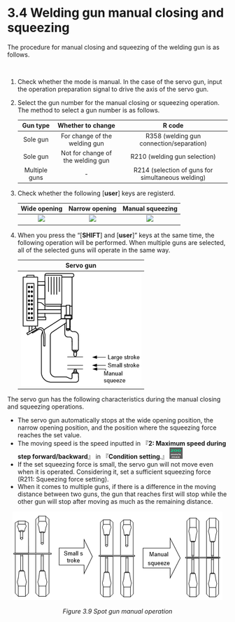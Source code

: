﻿# 3.4 Welding gun manual closing and squeezing

The procedure for manual closing and squeezing of the welding gun is as follows.

</br>

1. Check whether the mode is manual. In the case of the servo gun, input the operation preparation signal to drive the axis of the servo gun. 
2.  Select the gun number for the manual closing or squeezing operation. The method to select a gun number is as follows.

    | **Gun type** |   Whether to change  | R code |
    | :-----: | :---------: | :--------------: |
    | Sole gun |    For change of the welding gun  | R358 (welding gun connection/separation) |
    |    Sole gun     | Not for change of the welding gun |   R210 (welding gun selection)  |
    | Multiple guns |      -       |  R214 (selection of guns for simultaneous welding) |


3.  Check whether the following \[**user**] keys are registerd.



    |       **Wide opening**  |       **Narrow opening**    | **Manual squeezing**   |
    | :--------------------------------------: | :--------------------------------------: | :--------------------------------------: |
    | <img src="../_assets/image_86_eng.PNG"></img>|<img src="../_assets/image_16_eng.PNG"></img> | <img src="../_assets/image_43_eng.PNG"></img> |


1.  When you press the “\[**SHIFT**] and \[**user**]” keys at the same time, the following operation will be performed. When multiple guns are selected, all of the selected guns will operate in the same way.

    |                  **Servo gun**                 |
    | :--------------------------------------: |
    | <img src="../_assets/image_13_eng.PNG"></img> |



The servo gun has the following characteristics during the manual closing and squeezing operations.

* The servo gun automatically stops at the wide opening position, the narrow opening position, and the position where the squeezing force reaches the set value.
* The moving speed is the speed inputted in 『**2: Maximum speed during step forward/backward**』 in 『**Condition setting**.』 ![](<../_assets/image_48_eng.PNG>)
* If the set squeezing force is small, the servo gun will not move even when it is operated. Considering it, set a sufficient squeezing force (R211: Squeezing force setting).
* When it comes to multiple guns, if there is a difference in the moving distance between two guns, the gun that reaches first will stop while the other gun will stop after moving as much as the remaining distance.

<p align="center">
 <img src="../_assets/image_53_eng.PNG"></img>
 <em><p align="center">Figure 3.9 Spot gun manual operation</p></em>
</p>
